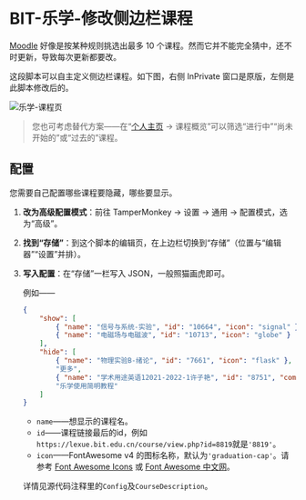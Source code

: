 # BIT-乐学-修改侧边栏课程

[Moodle](https://lexue.bit.edu.cn/) 好像是按某种规则挑选出最多 10 个课程。然而它并不能完全猜中，还不时更新，导致每次更新都要改。

这段脚本可以自主定义侧边栏课程。如下图，右侧 InPrivate 窗口是原版，左侧是此脚本修改后的。

![乐学-课程页](https://s2.loli.net/2023/07/14/IfU9DRX8nqO41V5.png)

> 您也可考虑替代方案——在“[个人主页](https://lexue.bit.edu.cn/my/) → 课程概览”可以筛选“进行中”“尚未开始的”或“过去的”课程。

## 配置

您需要自己配置哪些课程要隐藏，哪些要显示。

1. **改为高级配置模式**：前往 TamperMonkey → 设置 → 通用 → 配置模式，选为“高级”。

2. **找到“存储”**：到这个脚本的编辑页，在上边栏切换到“存储”（位置与“编辑器”“设置”并排）。

3. **写入配置**：在“存储”一栏写入 JSON，一般照猫画虎即可。

    例如——

    ```json
    {
        "show": [
            { "name": "信号与系统-实验", "id": "10664", "icon": "signal" },
            { "name": "电磁场与电磁波", "id": "10713", "icon": "globe" }
        ],
        "hide": [
            { "name": "物理实验B-绪论", "id": "7661", "icon": "flask" },
            "更多",
            { "name": "学术用途英语12021-2022-1许子艳", "id": "8751", "comment": "错误课程" },
            "乐学使用简明教程"
        ]
    }
    ```

    - `name`——想显示的课程名。
    - `id`——课程链接最后的id，例如`https://lexue.bit.edu.cn/course/view.php?id=8819`就是`'8819'`。
    - `icon`——FontAwesome v4 的图标名称，默认为`'graduation-cap'`。请参考 [Font Awesome Icons](https://fontawesome.com/v4/icons/) 或 [Font Awesome 中文网](https://fontawesome.com.cn/v4/icons)。

    详情见源代码注释里的`Config`及`CourseDescription`。
